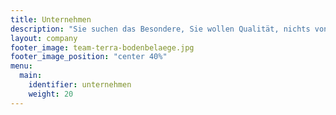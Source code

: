 ```yaml
---
title: Unternehmen
description: "Sie suchen das Besondere, Sie wollen Qualität, nichts von der Stange, einfach den perfekten Bodenbelag? Mit Terra Bodenbeläge hat Ihre Suche ein Ende."
layout: company
footer_image: team-terra-bodenbelaege.jpg
footer_image_position: "center 40%"
menu:
  main:
    identifier: unternehmen
    weight: 20
---
```

